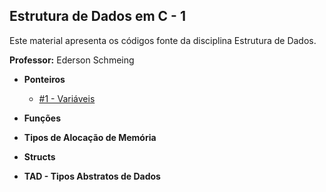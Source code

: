 ## Estrutura de Dados em C - 1

Este material apresenta os códigos fonte da disciplina Estrutura de Dados. 

**Professor:** Ederson Schmeing

- **Ponteiros**
  - [#1 - Variáveis](https://github.com/edersonschmeing/estrutura-de-dados-em-c-1/tree/main/variaveis)

- **Funções**

- **Tipos de Alocação de Memória**

- **Structs**

- **TAD - Tipos Abstratos de Dados**
